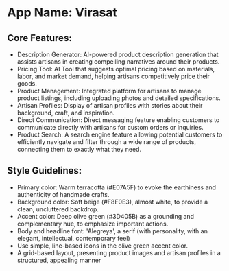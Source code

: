 # **App Name**: Virasat

## Core Features:

- Description Generator: AI-powered product description generation that assists artisans in creating compelling narratives around their products.
- Pricing Tool: AI Tool that suggests optimal pricing based on materials, labor, and market demand, helping artisans competitively price their goods.
- Product Management: Integrated platform for artisans to manage product listings, including uploading photos and detailed specifications.
- Artisan Profiles: Display of artisan profiles with stories about their background, craft, and inspiration.
- Direct Communication: Direct messaging feature enabling customers to communicate directly with artisans for custom orders or inquiries.
- Product Search: A search engine feature allowing potential customers to efficiently navigate and filter through a wide range of products, connecting them to exactly what they need.

## Style Guidelines:

- Primary color: Warm terracotta (#E07A5F) to evoke the earthiness and authenticity of handmade crafts.
- Background color: Soft beige (#F8F0E3), almost white, to provide a clean, uncluttered backdrop.
- Accent color: Deep olive green (#3D405B) as a grounding and complementary hue, to emphasize important actions.
- Body and headline font: 'Alegreya', a serif (with personality, with an elegant, intellectual, contemporary feel)
- Use simple, line-based icons in the olive green accent color.
- A grid-based layout, presenting product images and artisan profiles in a structured, appealing manner